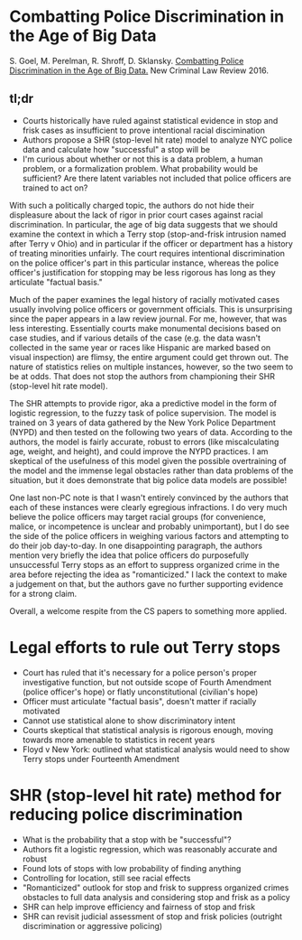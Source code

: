 # Combatting Police Discrimination in the Age of Big Data

S. Goel, M. Perelman, R. Shroff, D. Sklansky. [Combatting Police Discrimination in the Age of Big Data.](https://5harad.com/papers/policing-the-police.pdf) New Criminal Law Review 2016. 

## tl;dr
 - Courts historically have ruled against statistical evidence in stop and frisk cases as insufficient to prove intentional racial discimination
 - Authors propose a SHR (stop-level hit rate) model to analyze NYC police data and calculate how "successful" a stop will be
 - I'm curious about whether or not this is a data problem, a human problem, or a formalization problem. What probability would be sufficient? Are there latent variables not included that police officers are trained to act on? 

With such a politically charged topic, the authors do not hide their displeasure about the lack of rigor in prior court cases against racial discrimination. In particular, the age of big data suggests that we should examine the context in which a Terry stop (stop-and-frisk intrusion named after Terry v Ohio) and in particular if the officer or department has a history of treating minorities unfairly. The court requires intentional discrimination on the police officer's part in this particular instance, whereas the police officer's justification for stopping may be less rigorous has long as they articulate "factual basis."

Much of the paper examines the legal history of racially motivated cases usually involving police officers or government officials. This is unsurprising since the paper appears in a law review journal. For me, however, that was less interesting. Essentially courts make monumental decisions based on case studies, and if various details of the case (e.g. the data wasn't collected in the same year or races like Hispanic are marked based on visual inspection) are flimsy, the entire argument could get thrown out. The nature of statistics relies on multiple instances, however, so the two seem to be at odds. That does not stop the authors from championing their SHR (stop-level hit rate model).

The SHR attempts to provide rigor, aka a predictive model in the form of logistic regression, to the fuzzy task of police supervision. The model is trained on 3 years of data gathered by the New York Police Department (NYPD) and then tested on the following two years of data. According to the authors, the model is fairly accurate, robust to errors (like miscalculating age, weight, and height), and could improve the NYPD practices. I am skeptical of the usefulness of this model given the possible overtraining of the model and the immense legal obstacles rather than data problems of the situation, but it does demonstrate that big police data models are possible!

One last non-PC note is that I wasn't entirely convinced by the authors that each of these instances were clearly egregious infractions. I do very much believe the police officers may target racial groups (for convenience, malice, or incompetence is unclear and probably unimportant), but I do see the side of the police officers in weighing various factors and attempting to do their job day-to-day. In one disappointing paragraph, the authors mention very briefly the idea that police officers do purposefully unsuccessful Terry stops as an effort to suppress organized crime in the area before rejecting the idea as "romanticized." I lack the context to make a judgement on that, but the authors gave no further supporting evidence for a strong claim. 

Overall, a welcome respite from the CS papers to something more applied. 

# Legal efforts to rule out Terry stops
 - Court has ruled that it's necessary for a police person's proper investigative function, but not outside scope of Fourth Amendment (police officer's hope) or flatly unconstitutional (civilian's hope)
 - Officer must articulate "factual basis", doesn't matter if racially motivated
 - Cannot use statistical alone to show discriminatory intent 
 - Courts skeptical that statistical analysis is rigorous enough, moving towards more amenable to statistics in recent years
 - Floyd v New York: outlined what statistical analysis would need to show
Terry stops under Fourteenth Amendment 
# SHR (stop-level hit rate) method for reducing police discrimination
- What is the probability that a stop with be "successful"?
- Authors fit a logistic regression, which was reasonably accurate and robust
- Found lots of stops with low probability of finding anything
- Controlling for location, still see racial effects
- "Romanticized" outlook for stop and frisk to suppress organized crimes
obstacles to full data analysis and considering stop and frisk as a policy
- SHR can help improve efficiency and fairness of stop and frisk
- SHR can revisit judicial assessment of stop and frisk policies (outright discrimination or aggressive policing)